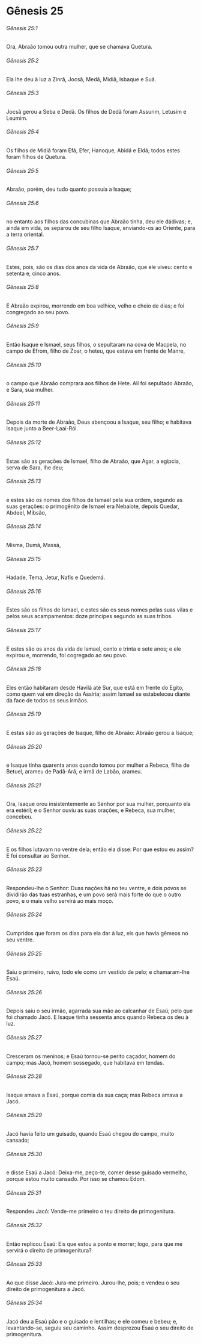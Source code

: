 # Gênesis 25

###### Gênesis 25:1

Ora, Abraão tomou outra mulher, que se chamava Quetura.

###### Gênesis 25:2

Ela lhe deu à luz a Zinrã, Jocsã, Medã, Midiã, Isbaque e Suá.

###### Gênesis 25:3

Jocsã gerou a Seba e Dedã. Os filhos de Dedã foram Assurim, Letusim e Leumim.

###### Gênesis 25:4

Os filhos de Midiã foram Efá, Efer, Hanoque, Abidá e Eldá; todos estes foram filhos de Quetura.

###### Gênesis 25:5

Abraão, porém, deu tudo quanto possuía a Isaque;

###### Gênesis 25:6

no entanto aos filhos das concubinas que Abraão tinha, deu ele dádivas; e, ainda em vida, os separou de seu filho Isaque, enviando-os ao Oriente, para a terra oriental.

###### Gênesis 25:7

Estes, pois, são os dias dos anos da vida de Abraão, que ele viveu: cento e setenta e, cinco anos.

###### Gênesis 25:8

E Abraão expirou, morrendo em boa velhice, velho e cheio de dias; e foi congregado ao seu povo.

###### Gênesis 25:9

Então Isaque e Ismael, seus filhos, o sepultaram na cova de Macpela, no campo de Efrom, filho de Zoar, o heteu, que estava em frente de Manre,

###### Gênesis 25:10

o campo que Abraão comprara aos filhos de Hete. Ali foi sepultado Abraão, e Sara, sua mulher.

###### Gênesis 25:11

Depois da morte de Abraão, Deus abençoou a Isaque, seu filho; e habitava Isaque junto a Beer-Laai-Rói.

###### Gênesis 25:12

Estas são as gerações de Ismael, filho de Abraão, que Agar, a egípcia, serva de Sara, lhe deu;

###### Gênesis 25:13

e estes são os nomes dos filhos de Ismael pela sua ordem, segundo as suas gerações: o primogênito de Ismael era Nebaiote, depois Quedar, Abdeel, Mibsão,

###### Gênesis 25:14

Misma, Dumá, Massá,

###### Gênesis 25:15

Hadade, Tema, Jetur, Nafis e Quedemá.

###### Gênesis 25:16

Estes são os filhos de Ismael, e estes são os seus nomes pelas suas vilas e pelos seus acampamentos: doze príncipes segundo as suas tribos.

###### Gênesis 25:17

E estes são os anos da vida de Ismael, cento e trinta e sete anos; e ele expirou e, morrendo, foi cogregado ao seu povo.

###### Gênesis 25:18

Eles então habitaram desde Havilá até Sur, que está em frente do Egito, como quem vai em direção da Assíria; assim Ismael se estabeleceu diante da face de todos os seus irmãos.

###### Gênesis 25:19

E estas são as gerações de Isaque, filho de Abraão: Abraão gerou a Isaque;

###### Gênesis 25:20

e Isaque tinha quarenta anos quando tomou por mulher a Rebeca, filha de Betuel, arameu de Padã-Arã, e irmã de Labão, arameu.

###### Gênesis 25:21

Ora, Isaque orou insistentemente ao Senhor por sua mulher, porquanto ela era estéril; e o Senhor ouviu as suas orações, e Rebeca, sua mulher, concebeu.

###### Gênesis 25:22

E os filhos lutavam no ventre dela; então ela disse: Por que estou eu assim? E foi consultar ao Senhor.

###### Gênesis 25:23

Respondeu-lhe o Senhor: Duas nações há no teu ventre, e dois povos se dividirão das tuas estranhas, e um povo será mais forte do que o outro povo, e o mais velho servirá ao mais moço.

###### Gênesis 25:24

Cumpridos que foram os dias para ela dar à luz, eis que havia gêmeos no seu ventre.

###### Gênesis 25:25

Saiu o primeiro, ruivo, todo ele como um vestido de pelo; e chamaram-lhe Esaú.

###### Gênesis 25:26

Depois saiu o seu irmão, agarrada sua mão ao calcanhar de Esaú; pelo que foi chamado Jacó. E Isaque tinha sessenta anos quando Rebeca os deu à luz.

###### Gênesis 25:27

Cresceram os meninos; e Esaú tornou-se perito caçador, homem do campo; mas Jacó, homem sossegado, que habitava em tendas.

###### Gênesis 25:28

Isaque amava a Esaú, porque comia da sua caça; mas Rebeca amava a Jacó.

###### Gênesis 25:29

Jacó havia feito um guisado, quando Esaú chegou do campo, muito cansado;

###### Gênesis 25:30

e disse Esaú a Jacó: Deixa-me, peço-te, comer desse guisado vermelho, porque estou muito cansado. Por isso se chamou Edom.

###### Gênesis 25:31

Respondeu Jacó: Vende-me primeiro o teu direito de primogenitura.

###### Gênesis 25:32

Então replicou Esaú: Eis que estou a ponto e morrer; logo, para que me servirá o direito de primogenitura?

###### Gênesis 25:33

Ao que disse Jacó: Jura-me primeiro. Jurou-lhe, pois; e vendeu o seu direito de primogenitura a Jacó.

###### Gênesis 25:34

Jacó deu a Esaú pão e o guisado e lentilhas; e ele comeu e bebeu; e, levantando-se, seguiu seu caminho. Assim desprezou Esaú o seu direito de primogenitura.

